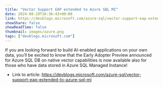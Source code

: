 ```yaml
---
title: "Vector Support EAP extended to Azure SQL MI"
date: 2024-08-29T16:36:43+00:00
link: https://devblogs.microsoft.com/azure-sql/vector-support-eap-extended-to-azure-sql-mi
showShare: false
showReadTime: false
thumbnail: images/azure.png
tags: ["devblogs.microsoft.com"]
---
```

If you are looking forward to build AI-enabled applications on your own data, you’ll be excited to know that the Early Adopter Preview announced for Azure SQL DB on native vector capabilities is now available also for those who have data stored in Azure SQL Managed Instance!

- Link to article: https://devblogs.microsoft.com/azure-sql/vector-support-eap-extended-to-azure-sql-mi